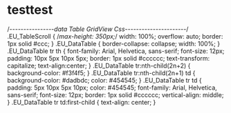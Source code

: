 # testtest


/*----------------data Table GridView Css----------------------*/
.EU_TableScroll
{
	/*max-height: 350px;*/
	width: 100%;
	overflow: auto;
	border: 1px solid #ccc;
}
.EU_DataTable
{
	border-collapse: collapse;
	width: 100%;
}
.EU_DataTable tr th
{
    font-family: Arial, Helvetica, sans-serif;
	font-size: 12px;
	padding: 10px 5px 10px 5px;
	border: 1px solid #cccccc;
	text-transform: capitalize;
	text-align:center;
}
.EU_DataTable tr:nth-child(2n+2)
{
	background-color: #f3f4f5;
}
.EU_DataTable tr:nth-child(2n+1) td
{
	background-color: #dadbdc;
    color: #454545;
}
.EU_DataTable tr td
{
	padding: 5px 10px 5px 10px;
	color: #454545;
	font-family: Arial, Helvetica, sans-serif;
	font-size: 12px;
	border: 1px solid #cccccc;
	vertical-align: middle;
}
.EU_DataTable tr td:first-child
{
	text-align: center;
}


